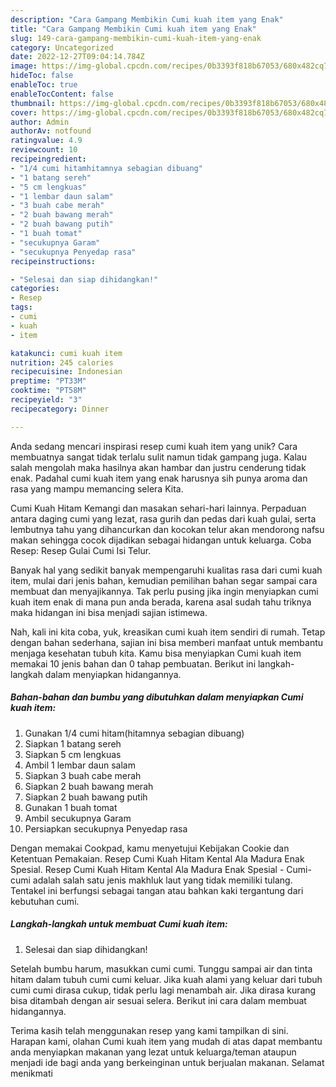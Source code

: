 ```yaml
---
description: "Cara Gampang Membikin Cumi kuah item yang Enak"
title: "Cara Gampang Membikin Cumi kuah item yang Enak"
slug: 149-cara-gampang-membikin-cumi-kuah-item-yang-enak
category: Uncategorized
date: 2022-12-27T09:04:14.784Z
image: https://img-global.cpcdn.com/recipes/0b3393f818b67053/680x482cq70/cumi-kuah-item-foto-resep-utama.jpg
hideToc: false
enableToc: true
enableTocContent: false
thumbnail: https://img-global.cpcdn.com/recipes/0b3393f818b67053/680x482cq70/cumi-kuah-item-foto-resep-utama.jpg
cover: https://img-global.cpcdn.com/recipes/0b3393f818b67053/680x482cq70/cumi-kuah-item-foto-resep-utama.jpg
author: Admin
authorAv: notfound
ratingvalue: 4.9
reviewcount: 10
recipeingredient:
- "1/4 cumi hitamhitamnya sebagian dibuang"
- "1 batang sereh"
- "5 cm lengkuas"
- "1 lembar daun salam"
- "3 buah cabe merah"
- "2 buah bawang merah"
- "2 buah bawang putih"
- "1 buah tomat"
- "secukupnya Garam"
- "secukupnya Penyedap rasa"
recipeinstructions:

- "Selesai dan siap dihidangkan!"
categories:
- Resep
tags:
- cumi
- kuah
- item

katakunci: cumi kuah item 
nutrition: 245 calories
recipecuisine: Indonesian
preptime: "PT33M"
cooktime: "PT58M"
recipeyield: "3"
recipecategory: Dinner

---
```





Anda sedang mencari inspirasi resep cumi kuah item yang unik? Cara membuatnya sangat tidak terlalu sulit namun tidak gampang juga. Kalau salah mengolah maka hasilnya akan hambar dan justru cenderung tidak enak. Padahal cumi kuah item yang enak harusnya sih punya aroma dan rasa yang mampu memancing selera Kita.





Cumi Kuah Hitam Kemangi dan masakan sehari-hari lainnya. Perpaduan antara daging cumi yang lezat, rasa gurih dan pedas dari kuah gulai, serta lembutnya tahu yang dihancurkan dan kocokan telur akan mendorong nafsu makan sehingga cocok dijadikan sebagai hidangan untuk keluarga. Coba Resep: Resep Gulai Cumi Isi Telur.

Banyak hal yang sedikit banyak mempengaruhi kualitas rasa dari cumi kuah item, mulai dari jenis bahan, kemudian pemilihan bahan segar sampai cara membuat dan menyajikannya. Tak perlu pusing jika ingin menyiapkan cumi kuah item enak di mana pun anda berada, karena asal sudah tahu triknya maka hidangan ini bisa menjadi sajian istimewa.






Nah, kali ini kita coba, yuk, kreasikan cumi kuah item sendiri di rumah. Tetap dengan bahan sederhana, sajian ini bisa memberi manfaat untuk membantu menjaga kesehatan tubuh kita. Kamu bisa menyiapkan Cumi kuah item memakai 10 jenis bahan dan 0 tahap pembuatan. Berikut ini langkah-langkah dalam menyiapkan hidangannya.

<!--inarticleads1-->

##### Bahan-bahan dan bumbu yang dibutuhkan dalam menyiapkan Cumi kuah item:

1. Gunakan 1/4 cumi hitam(hitamnya sebagian dibuang)
1. Siapkan 1 batang sereh
1. Siapkan 5 cm lengkuas
1. Ambil 1 lembar daun salam
1. Siapkan 3 buah cabe merah
1. Siapkan 2 buah bawang merah
1. Siapkan 2 buah bawang putih
1. Gunakan 1 buah tomat
1. Ambil secukupnya Garam
1. Persiapkan secukupnya Penyedap rasa


Dengan memakai Cookpad, kamu menyetujui Kebijakan Cookie dan Ketentuan Pemakaian. Resep Cumi Kuah Hitam Kental Ala Madura Enak Spesial. Resep Cumi Kuah Hitam Kental Ala Madura Enak Spesial - Cumi-cumi adalah salah satu jenis makhluk laut yang tidak memiliki tulang. Tentakel ini berfungsi sebagai tangan atau bahkan kaki tergantung dari kebutuhan cumi. 

<!--inarticleads2-->

##### Langkah-langkah untuk membuat Cumi kuah item:


1. Selesai dan siap dihidangkan!

Setelah bumbu harum, masukkan cumi cumi. Tunggu sampai air dan tinta hitam dalam tubuh cumi cumi keluar. Jika kuah alami yang keluar dari tubuh cumi cumi dirasa cukup, tidak perlu lagi menambah air. Jika dirasa kurang bisa ditambah dengan air sesuai selera. Berikut ini cara dalam membuat hidangannya. 

Terima kasih telah menggunakan resep yang kami tampilkan di sini. Harapan kami, olahan Cumi kuah item yang mudah di atas dapat membantu anda menyiapkan makanan yang lezat untuk keluarga/teman ataupun menjadi ide bagi anda yang berkeinginan untuk berjualan makanan. Selamat menikmati
